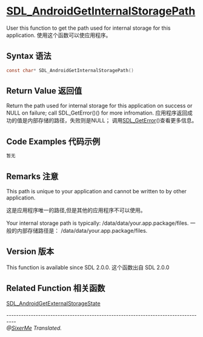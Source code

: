 # [SDL_AndroidGetInternalStoragePath](http://wiki.libsdl.org/SDL_AndroidGetInternalStoragePath?highlight=%28%5CbCategoryAPI%5Cb%29%7C%28SDLFunctionTemplate%29)

User this function to get the path used for internal storage for this application.
使用这个函数可以使应用程序。

## Syntax 语法
```c 
const char* SDL_AndroidGetInternalStoragePath()
```

## Return Value 返回值

Return the path used for internal storage for this application on success or NULL on failure; call SDL_GetError()() for more infromation.
应用程序返回成功的值是内部存储的路径，失败则是NULL； 调用[SDL_GetError](http://wiki.libsdl.org/SDL_GetError)()查看更多信息。

## Code Examples 代码示例
```c 
暂无
```

## Remarks 注意

This path is unique to your application and cannot be written to by other application.

这是应用程序唯一的路径,但是其他的应用程序不可以使用。

Your internal storage path is typically: /data/data/your.app.package/files.
一般的内部存储路径是： /data/data/your.app.package/files.

## Version 版本

This function is available since SDL 2.0.0.
这个函数出自 SDL 2.0.0

## Related Function 相关函数
[SDL_AndroidGetExternalStorageState](http://wiki.libsdl.org/SDL_AndroidGetExternalStorageState)

----------------------------------------------------------------------------------\
*@[SixerMe](https://github.com/DXkite)  Translated.*
